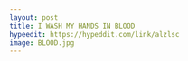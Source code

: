 ```yaml
---
layout: post
title: I WASH MY HANDS IN BLOOD
hypeedit: https://hypeddit.com/link/alzlsc
image: BLOOD.jpg
---
```

